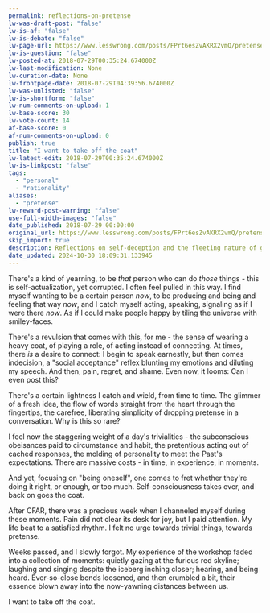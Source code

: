 ```yaml
---
permalink: reflections-on-pretense
lw-was-draft-post: "false"
lw-is-af: "false"
lw-is-debate: "false"
lw-page-url: https://www.lesswrong.com/posts/FPrt6esZvAKRX2vmQ/pretense
lw-is-question: "false"
lw-posted-at: 2018-07-29T00:35:24.674000Z
lw-last-modification: None
lw-curation-date: None
lw-frontpage-date: 2018-07-29T04:39:56.674000Z
lw-was-unlisted: "false"
lw-is-shortform: "false"
lw-num-comments-on-upload: 1
lw-base-score: 30
lw-vote-count: 14
af-base-score: 0
af-num-comments-on-upload: 0
publish: true
title: "I want to take off the coat"
lw-latest-edit: 2018-07-29T00:35:24.674000Z
lw-is-linkpost: "false"
tags:
  - "personal"
  - "rationality"
aliases:
  - "pretense"
lw-reward-post-warning: "false"
use-full-width-images: "false"
date_published: 2018-07-29 00:00:00
original_url: https://www.lesswrong.com/posts/FPrt6esZvAKRX2vmQ/pretense
skip_import: true
description: Reflections on self-deception and the fleeting nature of genuine connection.
date_updated: 2024-10-30 18:09:31.133945
---
```





There's a kind of yearning, to be _that_ person who can do _those_ things - this is self-actualization, yet corrupted. I often feel pulled in this way. I find myself wanting to be a certain person _now_, to be producing and being and feeling that way _now_, and I catch myself acting, speaking, signaling as if I were there _now_. As if I could make people happy by tiling the universe with smiley-faces.

There's a revulsion that comes with this, for me - the sense of wearing a heavy coat, of playing a role, of acting instead of connecting. At times, there _is_ a desire to connect: I begin to speak earnestly, but then comes indecision, a "social acceptance" reflex blunting my emotions and diluting my speech. And then, pain, regret, and shame. Even now, it looms: Can I even post this?

There's a certain lightness I catch and wield, from time to time. The glimmer of a fresh idea, the flow of words straight from the heart through the fingertips, the carefree, liberating simplicity of dropping pretense in a conversation. Why is this so rare?

I feel now the staggering weight of a day's trivialities - the subconscious obeisances paid to circumstance and habit, the pretentious acting out of cached responses, the molding of personality to meet the Past's expectations. There are massive costs - in time, in experience, in moments.

And yet, focusing on "being oneself", one comes to fret whether they're doing it right, or enough, or too much. Self-consciousness takes over, and back on goes the coat.

After CFAR, there was a precious week when I channeled myself during these moments. Pain did not clear its desk for joy, but I paid attention. My life beat to a satisfied rhythm. I felt no urge towards trivial things, towards pretense.

Weeks passed, and I slowly forgot. My experience of the workshop faded into a collection of moments: quietly gazing at the furious red skyline; laughing and singing despite the iceberg inching closer; hearing, and being heard. Ever-so-close bonds loosened, and then crumbled a bit, their essence blown away into the now-yawning distances between us.

I want to take off the coat.

